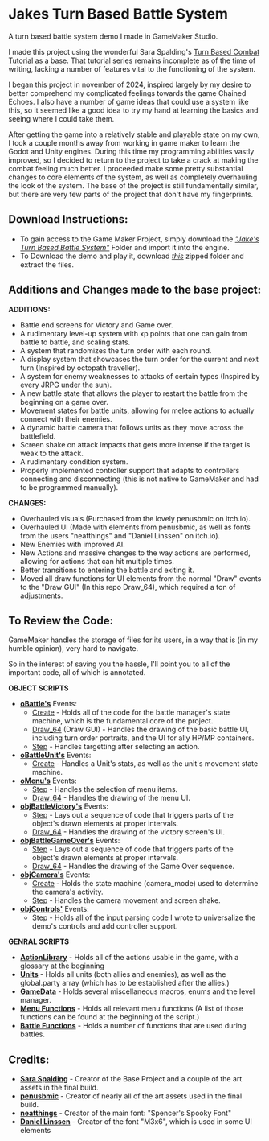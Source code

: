 # Jakes Turn Based Battle System
A turn based battle system demo I made in GameMaker Studio.

I made this project using the wonderful Sara Spalding's [Turn Based Combat Tutorial](<https://www.youtube.com/playlist?list=PLPRT_JORnIurSiSB5r7UQAdzoEv-HF24L>) as a base. That tutorial series remains incomplete as of the time of writing, lacking a number of features vital to the functioning of the system.

I began this project in november of 2024, inspired largely by my desire to better comprehend my complicated feelings towards the game Chained Echoes. I also have a number of game ideas that could use a system like this, so it seemed like a good idea to try my hand at learning the basics and seeing where I could take them. 

After getting the game into a relatively stable and playable state on my own, I took a couple months away from working in game maker to learn the Godot and Unity engines. During this time my programming abilities vastly improved, so I decided to return to the project to take a crack at making the combat feeling much better. I proceeded make some pretty substantial changes to core elements of the system, as well as completely overhauling the look of the system. The base of the project is still fundamentally similar, but there are very few parts of the project that don't have my fingerprints.


## Download Instructions:

- To gain access to the Game Maker Project, simply download the [_"Jake's Turn Based Battle System"_](<Jake's Turn Based Battle System>) Folder and import it into the engine.
- To Download the demo and play it, download [_this_](<Jake's Turn Based Battle System (game demo).zip>) zipped folder and extract the files.



## Additions and Changes made to the base project:

**ADDITIONS:**

- Battle end screens for Victory and Game over.
- A rudimentary level-up system with xp points that one can gain from battle to battle, and scaling stats.
- A system that randomizes the turn order with each round.
- A display system that showcases the turn order for the current and next turn (Inspired by octopath traveller).
- A system for enemy weaknesses to attacks of certain types (Inspired by every JRPG under the sun).
- A new battle state that allows the player to restart the battle from the beginning on a game over.
- Movement states for battle units, allowing for melee actions to actually connect with their enemies.
- A dynamic battle camera that follows units as they move across the battlefield.
- Screen shake on attack impacts that gets more intense if the target is weak to the attack.
- A rudimentary condition system.
- Properly implemented controller support that adapts to controllers connecting and disconnecting (this is not native to GameMaker and had to be programmed manually).
  
**CHANGES:**

- Overhauled visuals (Purchased from the lovely penusbmic on itch.io).
- Overhauled UI (Made with elements from penusbmic, as well as fonts from the users "neatthings" and "Daniel Linssen" on itch.io).
- New Enemies with improved AI.
- New Actions and massive changes to the way actions are performed, allowing for actions that can hit multiple times.
- Better transitions to entering the battle and exiting it.
- Moved all draw functions for UI elements from the normal "Draw" events to the "Draw GUI" (In this repo Draw_64), which required a ton of adjustments. 
 


## To Review the Code:

GameMaker handles the storage of files for its users, in a way that is (in my humble opinion), very hard to navigate.

So in the interest of saving you the hassle, I'll point you to all of the important code, all of which is annotated.

**OBJECT SCRIPTS**
- [**oBattle's**](<Jake's Turn Based Battle System/objects/oBattle>) Events:
  - [Create](<Jake's Turn Based Battle System/objects/oBattle/Create_0.gml>) - Holds all of the code for the battle manager's state machine, which is the fundamental core of the project.
  - [Draw_64](<Jake's Turn Based Battle System/objects/oBattle/Draw_64.gml>) (Draw GUI) - Handles the drawing of the basic battle UI, including turn order portraits, and the UI for ally HP/MP containers.
  - [Step](<Jake's Turn Based Battle System/objects/oBattle/Step_0.gml>) - Handles targetting after selecting an action.
- [**oBattleUnit's**](<Jake's Turn Based Battle System/objects/oBattleUnit>) Events:
  - [Create](<Jake's Turn Based Battle System/objects/oBattleUnit/Create_0.gml>) - Handles a Unit's stats, as well as the unit's movement state machine.
- [**oMenu's**](<Jake's Turn Based Battle System/objects/oMenu>) Events:
  - [Step](<Jake's Turn Based Battle System/objects/oMenu/Step_0.gml>) - Handles the selection of menu items.
  - [Draw_64](<Jake's Turn Based Battle System/objects/oMenu/Draw_64.gml>) - Handles the drawing of the menu UI.
- [**objBattleVictory's**](<Jake's Turn Based Battle System/objects/objBattleVictory>) Events:
  - [Step](<Jake's Turn Based Battle System/objects/objBattleVictory/Step_0.gml>) - Lays out a sequence of code that triggers parts of the object's drawn elements at proper intervals.
  - [Draw_64](<Jake's Turn Based Battle System/objects/objBattleVictory/Draw_64.gml>) - Handles the drawing of the victory screen's UI.
- [**objBattleGameOver's**](<Jake's Turn Based Battle System/objects/objBattleGameOver>) Events:
  - [Step](<Jake's Turn Based Battle System/objects/objBattleGameOver/Step_0.gml>) - Lays out a sequence of code that triggers parts of the object's drawn elements at proper intervals.
  - [Draw_64](<Jake's Turn Based Battle System/objects/objBattleGameOver/Draw_64.gml>) - Handles the drawing of the Game Over sequence.
- [**objCamera's**](<Jake's Turn Based Battle System/objects/objBattleCamera>) Events:
  - [Create](<Jake's Turn Based Battle System/objects/objBattleCamera/Create_0.gml>) - Holds the state machine (camera_mode) used to determine the camera's activity.
  - [Step](<Jake's Turn Based Battle System/objects/objBattleCamera/Step_0.gml>) - Handles the camera movement and screen shake.
- [**objControls'**](<Jake's Turn Based Battle System/objects/objControls>) Events:
  - [Step](<Jake's Turn Based Battle System/objects/objControls/Step_0.gml>) - Holds all of the input parsing code I wrote to universalize the demo's controls and add controller support.

**GENRAL SCRIPTS**
- [**ActionLibrary**](<Jake's Turn Based Battle System/scripts/ActionLibrary/ActionLibrary.gml>) - Holds all of the actions usable in the game, with a glossary at the beginning
- [**Units**](<Jake's Turn Based Battle System/scripts/Units/Units.gml>) - Holds all units (both allies and enemies), as well as the global.party array (which has to be established after the allies.)
- [**GameData**](<Jake's Turn Based Battle System/scripts/GameData/GameData.gml>) - Holds several miscellaneous macros, enums and the level manager.
- [**Menu Functions**](<Jake's Turn Based Battle System/scripts/MenuFunctions/MenuFunctions.gml>) - Holds all relevant menu functions (A list of those functions can be found at the beginning of the script.)
- [**Battle Functions**](<Jake's Turn Based Battle System/scripts/BattleFunctions/BattleFunctions.gml>) - Holds a number of functions that are used during battles.


## Credits:

- [**Sara Spalding**](<https://www.youtube.com/@SaraSpalding>) - Creator of the Base Project and a couple of the art assets in the final build.
- [**penusbmic**](<https://penusbmic.itch.io/>) - Creator of nearly all of the art assets used in the final build.
- [**neatthings**](<https://neatthings.itch.io/>) - Creator of the main font: "Spencer's Spooky Font"
- [**Daniel Linssen**](<https://managore.itch.io/>) - Creator of the font "M3x6", which is used in some UI elements
